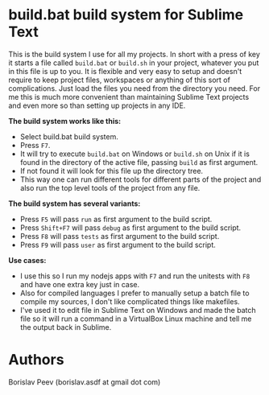 build.bat build system for Sublime Text
=======================================

This is the build system I use for all my projects. In short with a press of
key it starts a file called `build.bat` or `build.sh` in your project, whatever
you put in this file is up to you. It is flexible and very easy to setup and
doesn't require to keep project files, workspaces or anything of this sort of
complications. Just load the files you need from the directory you need. For
me this is much more convenient than maintaining Sublime Text projects and
even more so than setting up projects in any IDE.

__The build system works like this:__
* Select build.bat build system.
* Press `F7`.
* It will try to execute `build.bat` on Windows or `build.sh` on Unix if it is
  found in the directory of the active file, passing `build` as first argument.
* If not found it will look for this file up the directory tree.
* This way one can run different tools for different parts of the project and
  also run the top level tools of the project from any file.

__The build system has several variants:__
* Press `F5` will pass `run` as first argument to the build script.
* Press `Shift+F7` will pass `debug` as first argument to the build script.
* Press `F8` will pass `tests` as first argument to the build script.
* Press `F9` will pass `user` as first argument to the build script.

__Use cases:__
* I use this so I run my nodejs apps with `F7` and run the unitests
  with `F8` and have one extra key just in case.
* Also for compiled languages I prefer to manually setup a batch file to
  compile my sources, I don't like complicated things like makefiles.
* I've used it to edit file in Sublime Text on Windows and made the batch file
  so it will run a command in a VirtualBox Linux machine and tell me the
  output back in Sublime.

Authors
=======
Borislav Peev (borislav.asdf at gmail dot com)
